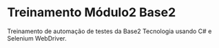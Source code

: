 # Treinamento Módulo2 Base2
Treinamento de automação de testes da Base2 Tecnologia usando C# e Selenium WebDriver.
